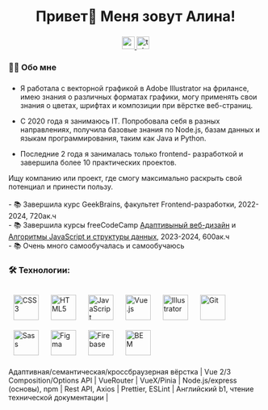 
###

<h1 align="center">Привет👋 Меня зовут Алина!</h1>

###

<div align="center">
  <a href="mailto:Asalferova99@gmail.com" target="_blank">
    <img src="https://img.shields.io/static/v1?message=Gmail&logo=gmail&label=&color=#red&logoColor=white&labelColor=&style=for-the-badge" height="25" alt="gmail logo"  />
  </a>
  <a href="https://t.me/chinese_orange" target="_blank">
    <img src="https://img.shields.io/static/v1?message=Telegram&logo=telegram&label=&color=2CA5E0&logoColor=white&labelColor=&style=for-the-badge" height="25" alt="telegram logo"  />
  </a>
</div>


<h3 align="left">👩‍💻  Обо мне</h3>

###

<p align="left">
  
   * Я работала с векторной графикой в Adobe Illustrator на фрилансе, имею знания о различных форматах графики, могу применять свои знания о цветах, шрифтах и композиции при вёрстке веб-страниц.

   * С 2020 года я занимаюсь IT. Попробовала себя в разных направлениях, получила базовые знания по Node.js, базам данных и языкам программирования, таким как Java и Python.

   * Последние 2 года я занималась только frontend- разработкой и завершила более 10 практических проектов.

Ищу компанию или проект, где смогу максимально раскрыть свой потенциал и принести пользу.
<br><br>
      - 📚 Завершила курс GeekBrains, факультет Frontend-разработки, 2022-2024, 720ак.ч<br>- 📚 Завершила курсы freeCodeCamp <a href="https://www.freecodecamp.org/certification/AlinaAlferova/responsive-web-design">Адаптивыный веб-дизайн</a> и <a href="https://www.freecodecamp.org/certification/AlinaAlferova/javascript-algorithms-and-data-structures-v8">Алгоритмы JavaScript и структуры данных</a>, 2023-2024, 600ак.ч<br>- 📚 Очень много самообучалась и самообучаюсь
</p>


###

<h3 align="left">🛠 Технологии:</h3>

###

<div align="left">
<a href="https://www.w3schools.com/css/" target="_blank"><img style="margin: 10px" src="https://profilinator.rishav.dev/skills-assets/css3-original-wordmark.svg" alt="CSS3" height="50" /></a>  
<a href="https://en.wikipedia.org/wiki/HTML5" target="_blank"><img style="margin: 10px" src="https://profilinator.rishav.dev/skills-assets/html5-original-wordmark.svg" alt="HTML5" height="50" /></a>  
<a href="https://www.javascript.com/" target="_blank"><img style="margin: 10px" src="https://profilinator.rishav.dev/skills-assets/javascript-original.svg" alt="JavaScript" height="50" /></a>
<a href="https://vuejs.org/" target="_blank"><img style="margin: 10px" src="https://profilinator.rishav.dev/skills-assets/vuejs-original-wordmark.svg" alt="Vue.js" height="50" /></a> 
<a href="https://www.adobe.com/in/products/illustrator.html" target="_blank"><img style="margin: 10px" src="https://profilinator.rishav.dev/skills-assets/adobe_illustrator-icon.svg" alt="Illustrator" height="50" /></a>  
<a href="https://github.com/" target="_blank"><img style="margin: 10px" src="https://profilinator.rishav.dev/skills-assets/git-scm-icon.svg" alt="Git" height="50" /></a>  
<a href="https://sass-lang.com/" target="_blank"><img style="margin: 10px" src="https://profilinator.rishav.dev/skills-assets/sass-original.svg" alt="Sass" height="50" /></a>  
<a href="https://www.figma.com/" target="_blank"><img style="margin: 10px" src="https://profilinator.rishav.dev/skills-assets/figma-icon.svg" alt="Figma" height="50" /></a>  
<a href="https://firebase.google.com/" target="_blank"><img style="margin: 10px" src="https://profilinator.rishav.dev/skills-assets/firebase.png" alt="Firebase" height="50" /></a>  
<a href="http://getbem.com/" target="_blank"><img style="margin: 10px" src="https://profilinator.rishav.dev/skills-assets/bem.svg" alt="BEM" height="50" /></a>  
</div>

Адаптивная/семантическая/кроссбраузерная вёрстка | Vue 2/3 Composition/Options API | VueRouter | VueX/Pinia |	Node.js/express (основы), npm | 	Rest API, Axios | 	Prettier, ESLint |	Английский b1, чтение технической документации |

###
